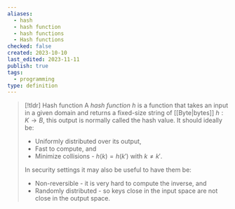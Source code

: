 ```yaml
---
aliases:
  - hash
  - hash function
  - hash functions
  - Hash functions
checked: false
created: 2023-10-10
last_edited: 2023-11-11
publish: true
tags:
  - programming
type: definition
---
```

> [!tldr] Hash function
> A *hash function* $h$ is a function that takes an input in a given domain and returns a fixed-size string of [[Byte|bytes]] $h: K \rightarrow B$, this output is normally called the hash value. It should ideally be:
>
> - Uniformly distributed over its output,
> - Fast to compute, and
> - Minimize collisions - $h(k) = h(k')$ with $k \not = k'$.
>
>In security  settings it may also be useful to have them be:
>
> - Non-reversible - it is very hard to compute the inverse, and
> - Randomly distributed - so keys close in the input space are not close in the output space.

